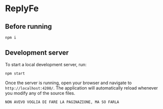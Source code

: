 # ReplyFe

## Before running

```bash
npm i
```

## Development server

To start a local development server, run:


```bash
npm start
```

Once the server is running, open your browser and navigate to `http://localhost:4200/`. The application will automatically reload whenever you modify any of the source files.





```bash
NON AVEVO VOGLIA DI FARE LA PAGINAZIONE, MA SO FARLA
```
